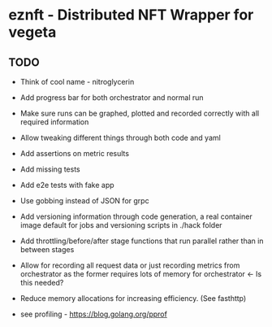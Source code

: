 # eznft - Distributed NFT Wrapper for vegeta

## TODO
- Think of cool name - nitroglycerin
- Add progress bar for both orchestrator and normal run
- Make sure runs can be graphed, plotted and recorded correctly
with all required information
- Allow tweaking different things through both code and yaml
- Add assertions on metric results

- Add missing tests
- Add e2e tests with fake app

- Use gobbing instead of JSON for grpc
- Add versioning information through code generation, a
real container image default for jobs and 
versioning scripts in ./hack folder

- Add throttling/before/after stage functions that
 run parallel rather than in between stages 
 
- Allow for recording all request data or just recording metrics from orchestrator
 as the former requires lots of memory for orchestrator <- Is this needed?
 
- Reduce memory allocations for increasing efficiency. (See fasthttp) 
- see profiling - https://blog.golang.org/pprof
